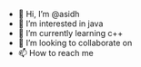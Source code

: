 - 👋 Hi, I’m @asidh
- 👀 I’m interested in java
- 🌱 I’m currently learning c++
- 💞️ I’m looking to collaborate on 
- 📫 How to reach me 

<!---
asidh/asidh is a ✨ special ✨ repository because its `README.md` (this file) appears on your GitHub profile.
You can click the Preview link to take a look at your changes.
--->
